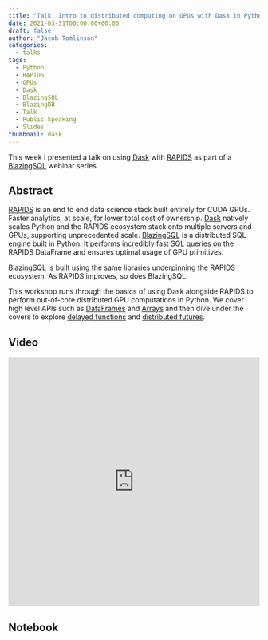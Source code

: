 ```yaml
---
title: "Talk: Intro to distributed computing on GPUs with Dask in Python"
date: 2021-03-31T00:00:00+00:00
draft: false
author: "Jacob Tomlinson"
categories:
  - talks
tags:
  - Python
  - RAPIDS
  - GPUs
  - Dask
  - BlazingSQL
  - BlazingDB
  - Talk
  - Public Speaking
  - Slides
thumbnail: dask
---
```


This week I presented a talk on using [Dask](https://dask.org/) with [RAPIDS](https://rapids.ai/) as part of a [BlazingSQL](https://blazingsql.com/) webinar series.

## Abstract

[RAPIDS](https://rapids.ai/) is an end to end data science stack built entirely for CUDA GPUs. Faster analytics, at scale, for lower total cost of ownership. [Dask](https://dask.org/) natively scales Python and the RAPIDS ecosystem stack onto multiple servers and GPUs, supporting unprecedented scale. [BlazingSQL](https://blazingsql.com/) is a distributed SQL engine built in Python. It performs incredibly fast SQL queries on the RAPIDS DataFrame and ensures optimal usage of GPU primitives.

BlazingSQL is built using the same libraries underpinning the RAPIDS ecosystem. As RAPIDS improves, so does BlazingSQL.

This workshop runs through the basics of using Dask alongside RAPIDS to perform out-of-core distributed GPU computations in Python. We cover high level APIs such as [DataFrames](https://docs.dask.org/en/latest/dataframe.html) and [Arrays](https://docs.dask.org/en/latest/array.html) and then dive under the covers to explore [delayed functions](https://docs.dask.org/en/latest/delayed.html) and [distributed futures](https://docs.dask.org/en/latest/futures.html).

## Video

<iframe width="100%" height="500" src="https://www.youtube.com/embed/py1YPs6s6so\" frameborder="0" allow="accelerometer; autoplay; encrypted-media; gyroscope; picture-in-picture" allowfullscreen></iframe>

## Notebook

<script src="https://gist.github.com/jacobtomlinson/6f16abb716f50f81a6687bd67efd2f61.js"></script>
